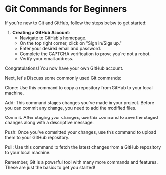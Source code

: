 # Git Commands for Beginners

If you're new to Git and GitHub, follow the steps below to get started:

1. **Creating a GitHub Account**:
    - Navigate to GitHub's homepage.
    - On the top right corner, click on "Sign in/Sign up."
    - Enter your desired email and password.
    - Complete the CAPTCHA verification to prove you're not a robot.
    - Verify your email address.
    
Congratulations! You now have your own GitHub account.

Next, let's Discuss some commonly used Git commands:

Clone: Use this command to copy a repository from GitHub to your local machine. 

Add: This command stages changes you've made in your project. Before you can commit any change, you need to add the modified files.

Commit: After staging your changes, use this command to save the staged changes along with a descriptive message.

Push: Once you've committed your changes, use this command to upload them to your GitHub repository.

Pull: Use this command to fetch the latest changes from a GitHub repository to your local machine.

Remember, Git is a powerful tool with many more commands and features. These are just the basics to get you started!
